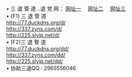 &#8226; 三 退 管 道...退 党 网：
<a href="http://77.duckdns.org/read/go/8/" target="_blank">网址一</a>
　<a href="http://337.zyns.com/read/go/8/" target="_blank">网址二</a>
　<a href="http://225.slyip.net/read/go/8/" target="_blank">网址三</a>
　<br />
&#8226; (F1) 三 退 管 道<br />
  <a href="http://77.duckdns.org/d/" target="_blank">http://77.duckdns.org/d/</a><br />
  <a href="http://337.zyns.com/d/" target="_blank">http://337.zyns.com/d/</a><br />
  <a href="http://225.slyip.net/d/" target="_blank">http://225.slyip.net/d/</a><br />
&#8226; (F2)三 退 管 道<br />
  <a href="http://77.duckdns.org/dd/" target="_blank">http://77.duckdns.org/dd/</a><br />
  <a href="http://337.zyns.com/dd/" target="_blank">http://337.zyns.com/dd/</a><br />
<a href="http://225.slyip.net/dd/" target="_blank">http://225.slyip.net/dd/</a><br />
&#8226; 协助三退QQ :
2965556046<br />
